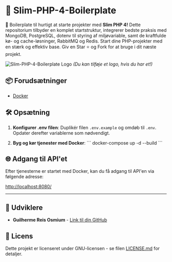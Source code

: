 # 🚀 Slim-PHP-4-Boilerplate

🚀 Boilerplate til hurtigt at starte projekter med **Slim PHP 4!** Dette repositorium tilbyder en komplet startstruktur, integrerer bedste praksis med MongoDB, PostgreSQL, dotenv til styring af miljøvariable, samt de kraftfulde kø- og cache-løsninger, RabbitMQ og Redis. Start dine PHP-projekter med en stærk og effektiv base. Giv en Star ⭐ og Fork for at bruge i dit næste projekt.

![Slim-PHP-4-Boilerplate Logo](https://avatars.githubusercontent.com/u/18685227?v=4) 
*(Du kan tilføje et logo, hvis du har et!)*

## 📦 Forudsætninger

- [Docker](https://www.docker.com/get-started)

## 🛠️ Opsætning

1. **Konfigurer .env filen**: Duplikér filen `.env.example` og omdøb til `.env`. Opdater derefter variablerne som nødvendigt.

2. **Byg og kør tjenester med Docker**:
\```
docker-compose up -d --build
\```

## 🌐 Adgang til API'et

Efter tjenesterne er startet med Docker, kan du få adgang til API'en via følgende adresse:

[http://localhost:8080/](http://localhost:8080/)

---

## 🤖 Udviklere

- **Guilherme Reis Osmium** - [Link til din GitHub](https://github.com/guilhermeosmium)

## 📄 Licens

Dette projekt er licenseret under GNU-licensen - se filen [LICENSE.md](LICENSE.md) for detaljer.

